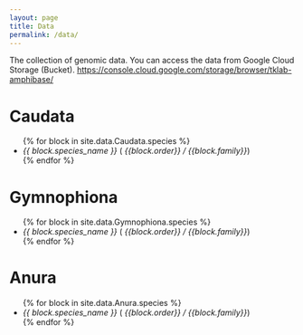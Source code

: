 ```yaml
---
layout: page
title: Data
permalink: /data/
---
```


The collection of genomic data.
You can access the data from Google Cloud Storage (Bucket). 
https://console.cloud.google.com/storage/browser/tklab-amphibase/

# Caudata
<ul>
{% for block in site.data.Caudata.species %}
<li><i>{{ block.species_name }}</i> ( <i>{{block.order}} / {{block.family}}</i>)</li>
{% endfor %}
</ul>

# Gymnophiona
<ul>
{% for block in site.data.Gymnophiona.species %}
<li><i>{{ block.species_name }}</i> ( <i>{{block.order}} / {{block.family}}</i>)</li>
{% endfor %}
</ul>

# Anura
<ul>
{% for block in site.data.Anura.species %}
<li><i>{{ block.species_name }}</i> ( <i>{{block.order}} / {{block.family}}</i>)</li>
{% endfor %}
</ul>

[jekyll-organization]: https://github.com/jekyll
